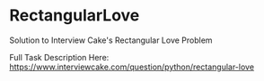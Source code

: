 # RectangularLove
Solution to Interview Cake's Rectangular Love Problem

Full Task Description Here: https://www.interviewcake.com/question/python/rectangular-love

